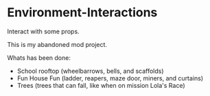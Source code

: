# Environment-Interactions
Interact with some props.

This is my abandoned mod project.

Whats has been done:
- School rooftop (wheelbarrows, bells, and scaffolds)
- Fun House Fun (ladder, reapers, maze door, miners, and curtains)
- Trees (trees that can fall, like when on mission Lola's Race)
